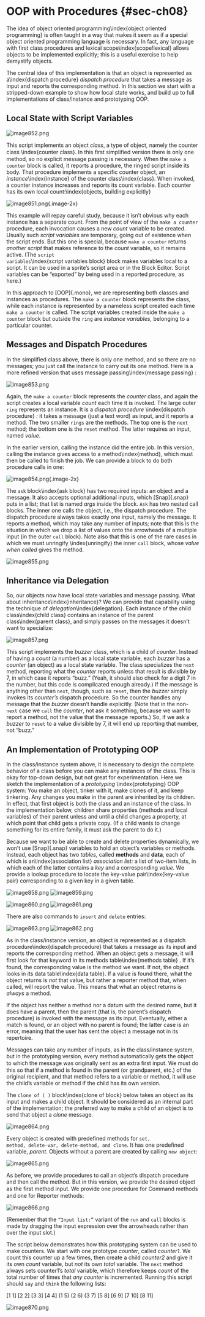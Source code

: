 # OOP with Procedures {#sec-ch08}

The idea of object oriented programming\index{object oriented
programming} is often taught in a way that makes it seem as if a special
object oriented programming language is necessary. In fact, any language
with first class procedures and lexical scope\index{scope!lexical}
allows objects to be implemented explicitly; this is a useful exercise
to help demystify objects.

The central idea of this implementation is that an object is represented
as a\index{dispatch procedure} *dispatch procedure* that takes a
message as input and reports the corresponding method. In this section
we start with a stripped-down example to show how local state works, and
build up to full implementations of class/instance and prototyping OOP.

## Local State with Script Variables

![image852.png](assets/image852.png) <!--  style="width:2.23958in;height:1.51042in" / -->

This script implements an
object *class*, a type of object, namely the counter class
\index{counter class}. In this ﬁrst simplified version there is only
one method, so no explicit message passing is necessary. When the <code>make a
counter</code> block is called, it reports a procedure, the ringed script
inside its body. That procedure implements a specific counter object, an
*instance*\index{instance} of the counter class\index{class}. When
invoked, a counter instance increases and reports its count variable.
Each counter has its own local count:\index{objects, building
explicitly}

![image851.png](assets/image851.png){.image-2x} <!--  style="width:2.23958in;height:1.51042in" / -->

This example will repay careful study, because it isn’t obvious why each
instance has a separate count. From the point of view of the <code>make a
counter</code> procedure, each invocation causes a new <var>count</var> variable to be
created. Usually such *script variables* are temporary, going out of
existence when the script ends. But this one is special, because <code>make a
counter</code> returns *another script* that makes reference to the <var>count</var>
variable, so it remains active. (The <code>script variables</code>\index{script
variables block} block makes variables local to a script. It can be used
in a sprite’s script area or in the Block Editor. Script variables can
be “exported” by being used in a reported procedure, as here.)

In this approach to [OOP]{.mono}, we are representing both classes and instances
as procedures. The <code>make a counter</code> block represents the class, while each
instance is represented by a nameless script created each time <code>make a
counter</code> is called. The script variables created inside the <code>make a
counter</code> block but outside the <code>ring</code> are *instance variables,* belonging
to a particular counter.

## Messages and Dispatch Procedures

 In the simplified class
above, there is only one method, and so there are no messages; you just
call the instance to carry out its one method. Here is a more refined
version that uses message passing\index{message passing} :

![image853.png](assets/image853.png) <!--  style="width:4.41667in;height:3.16667in" / -->

Again, the <code>make a counter</code> block represents the <var>counter</var> class, and again
the script creates a local variable <var>count</var> each time it is invoked. The
large outer <code>ring</code> represents an instance. It is a *dispatch procedure*
\index{dispatch procedure} *:* it takes a message (just a text word) as
input, and it reports a method. The two smaller <code>rings</code> are the methods.
The top one is the <code>next</code> method; the bottom one is the <code>reset</code> method. The
latter requires an input, named <var>value</var>.

In the earlier version, calling the instance did the entire job. In this
version, calling the instance gives access to a method\index{method},
which must then be called to finish the job. We can provide a block to
do both procedure calls in one:

![image854.png](assets/image854.png){.image-2x} <!--  style="width:4.01042in;height:0.70772in" / -->

The <code>ask</code> block\index{ask block} has two required inputs: an object and a
message. It also accepts optional additional inputs, which [Snap]{.snap} puts
in a list; that list is named <var>args</var> inside the block. <code>Ask</code> has two nested
call blocks. The inner one calls the object, i.e., the dispatch
procedure. The dispatch procedure always takes exactly one input, namely
the message. It reports a method, which may take any number of inputs;
note that this is the situation in which we drop a list of values onto
the arrowheads of a multiple input (in the outer <code>call</code> block). Note also
that this is one of the rare cases in which we must unringify
\index{unringify} the inner <code>call</code> block, whose *value when called* gives
the method.

![image855.png](assets/image855.png) <!--  style="width:4.01042in;height:0.70772in" / -->

## Inheritance via Delegation

So, our objects now have local state variables and message passing. What
about inheritance\index{inheritance}? We can provide that capability
using the technique of *delegation*\index{delegation}. Each instance
of the child class\index{child class} contains an instance of the
parent class\index{parent class}, and simply passes on the messages it
doesn’t want to specialize:

![image857.png](assets/image857.png) <!--  style="width:3.8125in;height:3.58333in" / -->

This script implements the <var>buzzer</var> class, which is a child of <var>counter</var>.
Instead of having a <var>count</var> (a number) as a local state variable, each
<var>buzzer</var> has a <var>counter</var> (an object) as a local state variable. The class
specializes the <code>next</code> method, reporting what the <var>counter</var> reports unless
that result is divisible by 7, in which case it reports “buzz.” (Yeah,
it should also check for a digit 7 in the number, but this code is
complicated enough already.) If the message is anything other than <code>next</code>,
though, such as <code>reset</code>, then the <var>buzzer</var> simply invokes its <var>counter’s</var>
dispatch procedure. So the counter handles any message that the <var>buzzer</var>
doesn’t handle explicitly. (Note that in the non-<code>next</code> case we <code>call</code> the
<var>counter</var>, not ask it something, because we want to report a method, not
the value that the message reports.) So, if we ask a <var>buzzer</var> to <code>reset</code> to
a value divisible by 7, it will end up reporting that number, not
“buzz.”

## An Implementation of Prototyping OOP

In the class/instance system above, it is necessary to design the
complete behavior of a class before you can make any instances of the
class. This is okay for top-down design, but not great for
experimentation. Here we sketch the implementation of a *prototyping*
\index{prototyping} OOP system: You make an object, tinker with it, make
clones of it, and keep tinkering. Any changes you make in the parent are
inherited by its children. In effect, that first object is both the
class and an instance of the class. In the implementation below,
children share properties (methods and local variables) of their parent
unless and until a child changes a property, at which point that child
gets a private copy. (If a child wants to change something for its
entire family, it must ask the parent to do it.)

Because we want to be able to create and delete properties dynamically,
we won’t use [Snap]{.snap} variables to hold an object’s variables or methods.
Instead, each object has two *tables,* called **methods** and **data**, each of
which is an\index{association list} *association list:* a list of
two-item lists, in which each of the latter contains a *key* and a
corresponding *value.* We provide a lookup procedure to locate the
key-value pair\index{key-value pair} corresponding to a given key in a
given table.

![image858.png](assets/image858.png) <!--  style="width:3.21528in;height:2.36111in" / -->
![image859.png](assets/image859.png) <!--  style="width:2.625in;height:0.78125in" / -->

![image860.png](assets/image860.png) <!--  style="width:5.60417in;height:1.15625in" / -->
![image861.png](assets/image861.png) <!--  style="width:5.60417in;height:1.15625in" / -->

There are also commands to <code>insert</code> and <code>delete</code> entries:

![image863.png](assets/image863.png) <!--  style="width:3.22917in;height:2.12831in" / -->
![image862.png](assets/image862.png) <!--  style="width:3.71875in;height:1.82639in" / -->

As in the class/instance version, an object is represented as a dispatch
procedure\index{dispatch procedure} that takes a message as its input
and reports the corresponding method. When an object gets a message, it
will ﬁrst look for that keyword in its methods table\index{methods
table} . If it’s found, the corresponding value is the method we want.
If not, the object looks in its data table\index{data table}. If a
value is found there, what the object returns is *not* that value, but
rather a reporter method that, when called, will report the value. This
means that what an object returns is *always* a method.

If the object has neither a method nor a datum with the desired name,
but it does have a parent, then the parent (that is, the parent’s
dispatch procedure) is invoked with the message as its input.
Eventually, either a match is found, or an object with no parent is
found; the latter case is an error, meaning that the user has sent the
object a message not in its repertoire.

Messages can take any number of inputs, as in the class/instance system,
but in the prototyping version, every method automatically gets the
object to which the message was originally sent as an extra ﬁrst input.
We must do this so that if a method is found in the parent (or
grandparent, etc.) of the original recipient, and that method refers to
a variable or method, it will use the child’s variable or method if the
child has its own version.

The
<code>clone of ( )</code> block\index{clone of block} below takes an object as its input
and makes a child object. It should be considered as an internal part of
the implementation; the preferred way to make a child of an object is to
send that object a <var>clone</var> message.

![image864.png](assets/image864.png) <!--  style="width:4.375in;height:7.46944in" / -->

Every
object is created with predefined methods for <code>set, method, delete-var,
delete-method, and clone</code>. It has one predefined variable, <var>parent</var>.
Objects without a parent are created by calling <code>new object</code>:

![image865.png](assets/image865.png) <!--  style="width:1.57292in;height:0.6875in" / -->

As before, we provide procedures to call an object’s dispatch procedure
and then call the method. But in this version, we provide the desired
object as the ﬁrst method input. We provide one procedure for Command
methods and one for Reporter methods:

![image866.png](assets/image866.png) <!--  style="width:1.57292in;height:0.6875in" / -->

(Remember that the <code>“Input list:”</code> variant of the <code>run</code> and <code>call</code> blocks is
made by dragging the input expression over the arrowheads rather than
over the input slot.)

The script below demonstrates how this prototyping system can be used to
make counters. We start with one prototype <var>counter</var>, called <var>counter1</var>. We
count this counter up a few times, then create a child <var>counter2</var> and give
it its own <var>count</var> variable, but *not* its own <var>total</var> variable. The <code>next</code>
method always sets counter1’s <var>total</var> variable, which therefore keeps
<var>count</var> of the total number of times that *any* <var>counter</var> is incremented.
Running this script should <code>say</code> and <code>think</code> the following lists:

\[1 1\] \[2 2\] \[3 3\] \[4 4\] (1 5) (2 6) (3 7) \[5 8\] \[6 9\] \[7 10\] \[8 11\]

![image870.png](assets/image870.png) <!--  style="width:4.20833in;height:4.39583in" / -->



